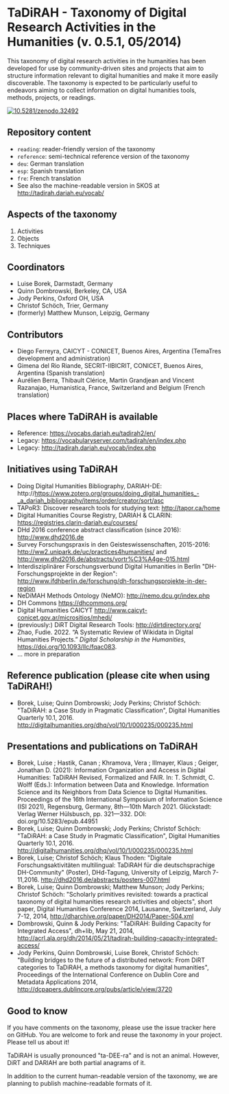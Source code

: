 TaDiRAH - Taxonomy of Digital Research Activities in the Humanities (v. 0.5.1, 05/2014)
=====================================================================================

This taxonomy of digital research activities in the humanities has been developed for use by community-driven sites and projects that aim to structure information relevant to digital humanities and make it more easily discoverable. The taxonomy is expected to be particularly useful to endeavors aiming to collect information on digital humanities tools, methods, projects, or readings.

<a href="https://zenodo.org/badge/latestdoi/1105/dhtaxonomy/TaDiRAH"><img src="https://zenodo.org/badge/1105/dhtaxonomy/TaDiRAH.svg" alt="10.5281/zenodo.32492"></a>

Repository content
------------------

* `reading`: reader-friendly version of the taxonomy
* `reference`: semi-technical reference version of the taxonomy
* `deu`: German translation
* `esp`: Spanish translation
* `fre`: French translation
* See also the machine-readable version in SKOS at http://tadirah.dariah.eu/vocab/

Aspects of the taxonomy
-----------------------
1. Activities
2. Objects
3. Techniques

Coordinators
------------
* Luise Borek, Darmstadt, Germany
* Quinn Dombrowski, Berkeley, CA, USA
* Jody Perkins, Oxford OH, USA
* Christof Schöch, Trier, Germany
* (formerly) Matthew Munson, Leipzig, Germany

Contributors
------------
* Diego Ferreyra, CAICYT - CONICET, Buenos Aires, Argentina (TemaTres development and administration)
* Gimena del Rio Riande, SECRIT-IIBICRIT, CONICET, Buenos Aires, Argentina (Spanish translation)
* Aurélien Berra, Thibault Clérice, Martin Grandjean and Vincent Razanajao, Humanistica, France, Switzerland and Belgium (French translation)

Places where TaDiRAH is available
---------------------------------

* Reference: https://vocabs.dariah.eu/tadirah2/en/
* Legacy: https://vocabularyserver.com/tadirah/en/index.php
* Legacy: http://tadirah.dariah.eu/vocab/index.php

Initiatives using TaDiRAH
-------------------------
* Doing Digital Humanities Bibliography, DARIAH-DE: http://https://www.zotero.org/groups/doing_digital_humanities_-_a_dariah_bibliography/items/order/creator/sort/asc
* TAPoR3: Discover research tools for studying text: http://tapor.ca/home
* Digital Humanities Course Registry, DARIAH & CLARIN: https://registries.clarin-dariah.eu/courses/
* DHd 2016 conference abstract classification (since 2016): http://www.dhd2016.de
* Survey Forschungspraxis in den Geisteswissenschaften, 2015-2016: http://ww2.unipark.de/uc/practices4humanities/ and http://www.dhd2016.de/abstracts/vortr%C3%A4ge-015.html
* Interdisziplinärer Forschungsverbund Digital Humanities in Berlin "DH-Forschungsprojekte in der Region": http://www.ifdhberlin.de/forschung/dh-forschungsprojekte-in-der-region
* NeDiMAH Methods Ontology (NeMO): http://nemo.dcu.gr/index.php
* DH Commons https://dhcommons.org/
* Digital Humanities CAICYT http://www.caicyt-conicet.gov.ar/micrositios/mhedi/
* (previously:) DiRT Digital Research Tools: http://dirtdirectory.org/
* Zhao, Fudie. 2022. “A Systematic Review of Wikidata in Digital Humanities Projects.” _Digital Scholarship in the Humanities_, https://doi.org/10.1093/llc/fqac083.
* … more in preparation

Reference publication (please cite when using TaDiRAH!)
-----------------------------------------
* Borek, Luise; Quinn Dombrowski; Jody Perkins; Christof Schöch: "TaDiRAH: a Case Study in Pragmatic Classification", Digital Humanities Quarterly 10.1, 2016. http://digitalhumanities.org/dhq/vol/10/1/000235/000235.html

Presentations and publications on TaDiRAH
-----------------------------------------
* Borek, Luise ; Hastik, Canan ; Khramova, Vera ; Illmayer, Klaus ; Geiger, Jonathan D. (2021): Information Organization and Access in Digital Humanities: TaDiRAH Revised, Formalized and FAIR. In: T. Schmidt, C. Wolff (Eds.): Information between Data and Knowledge. Information Science and its Neighbors from Data Science to Digital Humanities. Proceedings of the 16th International Symposium of Information Science (ISI 2021), Regensburg, Germany, 8th—10th March 2021. Glückstadt: Verlag Werner Hülsbusch, pp. 321—332. DOI: doi.org/10.5283/epub.44951
* Borek, Luise; Quinn Dombrowski; Jody Perkins; Christof Schöch: "TaDiRAH: a Case Study in Pragmatic Classification", Digital Humanities Quarterly 10.1, 2016. http://digitalhumanities.org/dhq/vol/10/1/000235/000235.html
* Borek, Luise; Christof Schöch; Klaus Thoden: "Digitale Forschungsaktivitäten multilingual: TaDiRAH für die deutschsprachige DH-Community" (Poster), DHd-Tagung, University of Leipzig, March 7-11,2016. http://dhd2016.de/abstracts/posters-007.html
* Borek, Luise; Quinn Dombrowski; Matthew Munson; Jody Perkins; Christof Schöch: "Scholarly primitives revisited: towards a practical taxonomy of digital humanities research activities and objects", short paper, Digital Humanities Conference 2014, Lausanne, Switzerland, July 7-12, 2014, http://dharchive.org/paper/DH2014/Paper-504.xml
* Dombrowski, Quinn & Jody Perkins: "TaDiRAH: Building Capacity for Integrated Access", dh+lib, May 21, 2014, http://acrl.ala.org/dh/2014/05/21/tadirah-building-capacity-integrated-access/
* Jody Perkins, Quinn Dombrowski, Luise Borek, Christof Schöch: "Building bridges to the future of a distributed network: From DiRT categories to TaDiRAH, a methods taxonomy for digital humanities", Proceedings of the International Conference on Dublin Core and Metadata Applications 2014, http://dcpapers.dublincore.org/pubs/article/view/3720

Good to know
------------

If you have comments on the taxonomy, please use the issue tracker here on GitHub. You are welcome to fork and reuse the taxonomy in your project. Please tell us about it!

TaDiRAH is usually pronounced "ta-DEE-ra" and is not an animal. However, DiRT and DARIAH are both partial anagrams of it.

In addition to the current human-readable version of the taxonomy, we are planning to publish machine-readable formats of it.
